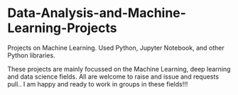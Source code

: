 # Data-Analysis-and-Machine-Learning-Projects
Projects on Machine Learning.
Used Python, Jupyter Notebook, and other Python libraries.

These projects are mainly focussed on the Machine Learning, deep learning and data science fields.
All are welcome to raise and issue and requests pull..
I am happy and ready to work in groups in these fields!!!
